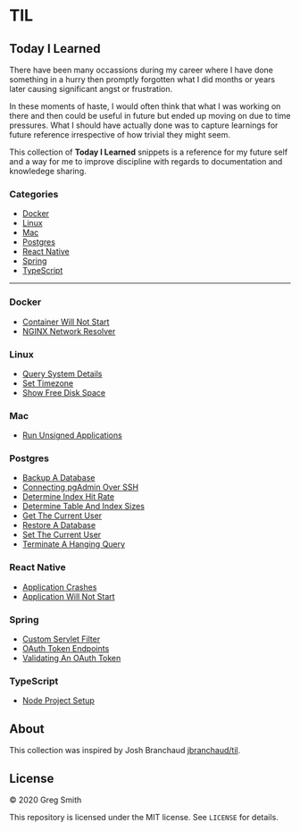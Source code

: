 # TIL

## Today I Learned

There have been many occassions during my career where I have done something in a hurry then promptly forgotten what I did months or years later causing significant angst or frustration. 

In these moments of haste, I would often think that what I was working on there and then could be useful in future but ended up moving on due to time pressures. What I should have actually done was to capture learnings for future reference irrespective of how trivial they might seem.

This collection of __Today I Learned__ snippets is a reference for my future self and a way for me to improve discipline with regards to documentation and knowledege sharing.

### Categories

* [Docker](#docker)
* [Linux](#linux)
* [Mac](#mac)
* [Postgres](#postgres)
* [React Native](#react-native)
* [Spring](#spring)
* [TypeScript](#typeScript)

---

### Docker
- [Container Will Not Start](docker/container-will-not-start.md)
- [NGINX Network Resolver](docker/nginx-network-resolver.md)

### Linux
- [Query System Details](linux/query-system-details.md)
- [Set Timezone](linux/set-timezone.md)
- [Show Free Disk Space](linux/show-free-disk-space.md)

### Mac
- [Run Unsigned Applications](mac/run-unsigned-applications.md)

### Postgres
- [Backup A Database](postgres/backup-a-database.md)
- [Connecting pgAdmin Over SSH](postgres/connecting-pgadmin-over-ssh.md)
- [Determine Index Hit Rate](postgres/determine-index-hit-rate.md)
- [Determine Table And Index Sizes](postgres/determine-table-and-index-sizes.md)
- [Get The Current User](postgres/get-the-current-user.md)
- [Restore A Database](postgres/restore-a-database.md)
- [Set The Current User](postgres/set-the-current-user.md)
- [Terminate A Hanging Query](postgres/terminate-a-hanging-query.md)

### React Native
- [Application Crashes](react-native/application-crashes.md)
- [Application Will Not Start](react-native/application-will-not-start.md)

### Spring
- [Custom Servlet Filter](spring/custom-servlet-filter.md)
- [OAuth Token Endpoints](spring/oauth-token-endpoints.md)
- [Validating An OAuth Token](spring/validating-an-oauth-token.md)

### TypeScript
- [Node Project Setup](typescript/node-project-setup.md)

## About

This collection was inspired by Josh Branchaud [jbranchaud/til](https://github.com/jbranchaud/til).

## License

&copy; 2020 Greg Smith

This repository is licensed under the MIT license. See `LICENSE` for details.